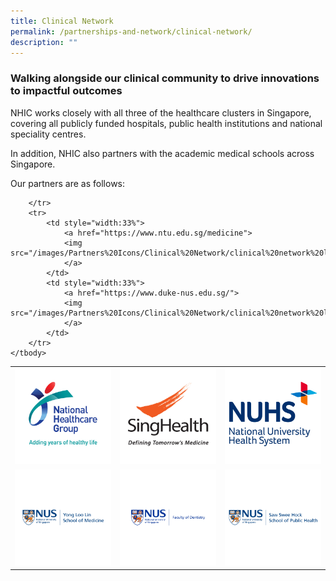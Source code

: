 ```yaml
---
title: Clinical Network
permalink: /partnerships-and-network/clinical-network/
description: ""
---
```

### **Walking alongside our clinical community to drive innovations to impactful outcomes**

NHIC works closely with all three of the healthcare clusters in Singapore, covering all publicly funded hospitals, public health institutions and national speciality centres. 

In addition, NHIC also partners with the academic medical schools across Singapore. 

Our partners are as follows:

<table>
	<tbody>
		<tr>
			<td style="width:33%">
				<a href="https://corp.nhg.com.sg/Pages/default.aspx">
				<img src="/images/Partners%20Icons/Clinical%20Network/clinical%20network%20logos_nhg.png">
				</a>
			</td>
			<td style="width:33%">
				<a href="https://www.singhealth.com.sg/">
				<img src="/images/Partners%20Icons/Clinical%20Network/clinical%20network%20logos_singhealth.png">
				</a>
			</td>
			<td style="width:33%">
				<a href="https://www.nuhs.edu.sg/Pages/Home.aspx">
				<img src="/images/Partners%20Icons/Clinical%20Network/clinical%20network%20logos_nuhs.png">
				</a>
			</td>
		</tr>
		<tr>
			<td style="width:33%">
				<a href="https://medicine.nus.edu.sg/">
				<img src="/images/Partners%20Icons/Clinical%20Network/clinical%20network%20logos_yll.png">
				</a>
			</td>
			<td style="width:33%">
				<a href="https://www.dentistry.nus.edu.sg/">
				<img src="/images/Partners%20Icons/Clinical%20Network/clinical%20network%20logos_dentristry.png">
					</a></td><td style="width:33%">
				<a href="https://sph.nus.edu.sg/">
				<img src="/images/Partners%20Icons/Clinical%20Network/clinical%20network%20logos_sshsps.png">
				</a>
			</td>
				
			
		</tr>
		<tr>
			<td style="width:33%">
				<a href="https://www.ntu.edu.sg/medicine">
				<img src="/images/Partners%20Icons/Clinical%20Network/clinical%20network%20logos_lkc.png">
				</a>
			</td>
			<td style="width:33%">
				<a href="https://www.duke-nus.edu.sg/">
				<img src="/images/Partners%20Icons/Clinical%20Network/clinical%20network%20logos_amc.png">
				</a>
			</td>
		</tr>
	</tbody>
</table>
